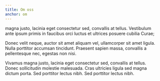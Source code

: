 ```yaml
---
title: Om oss
anchor: om
---
```

magna justo, lacinia eget consectetur sed, convallis at tellus. Vestibulum ante ipsum primis in faucibus orci luctus et ultrices posuere cubilia Curae;

Donec velit neque, auctor sit amet aliquam vel, ullamcorper sit amet ligula. Nulla porttitor accumsan tincidunt. Praesent sapien massa, convallis a pellentesque nec, egestas non nisi.

Vivamus magna justo, lacinia eget consectetur sed, convallis at tellus. Donec sollicitudin molestie malesuada. Cras ultricies ligula sed magna dictum porta. Sed porttitor lectus nibh. Sed porttitor lectus nibh.
